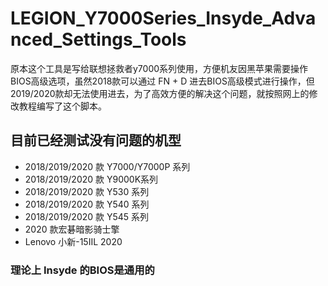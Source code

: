 # LEGION_Y7000Series_Insyde_Advanced_Settings_Tools
原本这个工具是写给联想拯救者y7000系列使用，方便机友因黑苹果需要操作BIOS高级选项，虽然2018款可以通过 FN + D 进去BIOS高级模式进行操作，但2019/2020款却无法使用进去，为了高效方便的解决这个问题，就按照网上的修改教程编写了这个脚本。

## 目前已经测试没有问题的机型
* 2018/2019/2020 款 Y7000/Y7000P 系列
* 2018/2019/2020 款 Y9000K系列
* 2018/2019/2020 款 Y530 系列
* 2018/2019/2020 款 Y540 系列
* 2018/2019/2020 款 Y545 系列
* 2020 款宏碁暗影骑士擎
* Lenovo 小新-15IIL 2020

### 理论上 Insyde 的BIOS是通用的
